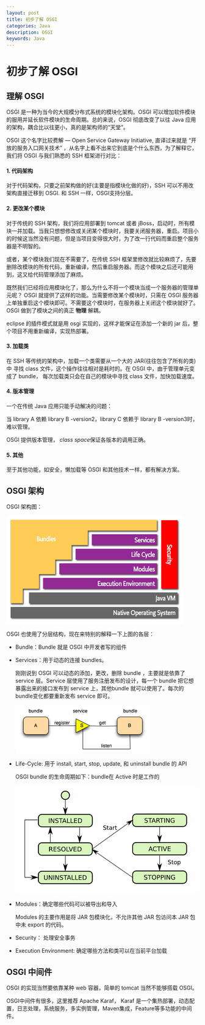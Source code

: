 ```yaml
---
layout: post
title: 初步了解 OSGI
categories: Java
description: OSGI
keywords: Java
---
```




# 初步了解 OSGI

## 理解 OSGI

OSGI 是一种为当今的大规模分布式系统的模块化架构。OSGI 可以增加软件模块的服用并延长软件模块的生命周期。总的来说，OSGI 彻底改变了以往 Java 应用的架构，耦合比以往更小，真的是架构师的“天堂”。

OSGI 这个名字比较费解 — Open Service Gateway Initiative, 直译过来就是 “开放的服务入口网关技术” ，从名字上看不出来它到底是个什么东西，为了解释它，我们将 OSGI 与我们熟悉的 SSH 框架进行对比：

#### 1. 代码架构

对于代码架构，只要之前架构做的好(主要是指模块化做的好)，SSH 可以不用改架构直接迁移到 OSGI. 和 SSH 一样，OSGI支持分层。

#### 2. 更改某个模块 

对于传统的 SSH 架构，我们将应用部署到 tomcat 或者 jBoss，启动时，所有模块一并加载。当我只想想修改或关闭某个模块时，我要关闭服务器，重启。项目小的时候这当然没有问题，但是当项目变得很大时，为了改一行代码而重启整个服务器是不明智的。

或者，某个模块我们现在不需要了，在传统 SSH 框架里修改就比较麻烦了，先要删除改模块的所有代码，重新编译，然后重启服务器。而这个模块之后还可能用到，这又给代码管理添加了麻烦。

既然我们已经将应用模块化了，那么为什么不将一个模块当成一个服务器的管理单元呢？ OSGI 就提供了这样的功能。当需要修改某个模块时，只需在 OSGI 服务器上单独重启这个模块即可。不需要这个模块时，在服务器上关闭这个模块就好了。OSGI 做到了模块之间的真正 **物理** 解耦。

eclipse 的插件模式就是用 osgi 实现的，这样才能保证在添加一个新的 jar 后，整个项目不用重新编译，实现热部署。

#### 3. 加载类

在 SSH 等传统的架构中，加载一个类需要从一个大的 JAR(往往包含了所有的类) 中 寻找 class 文件，这个操作往往相对是耗时的。在 OSGI 中，由于管理单元变成了 bundle， 每次加载类只会在自己的模块中寻找 class 文件，加快加载速度。



#### 4. 版本管理

一个在传统 Java 应用只能手动解决的问题：

当 library A 依赖 library B -version2，library C 依赖于 library B -version3时， 难以管理。

OSGI 提供版本管理， *class space*保证各版本的调用正确。



#### 5. 其他

至于其他功能，如安全，懒加载等 OSGI 和其他技术一样，都有解决方案。



## OSGI 架构

OSGI 架构图：

![osgi](/images/posts/java/osgi.png)

OSGI 也使用了分层结构，现在来特别的解释一下上图的各层：

- Bundle：Bundle 就是 OSGI 中开发者写的组件

- Services：用于动态的连接 bundles。

  刚刚说到 OSGI 可以动态的添加，更改，删除 bundle ，主要就是依靠了 service 层。Service 层使用了服务注册发布的设计，每一个 bundle 把它想暴露出来的接口发布到 service 上，其他bundle 就可以使用了。每次的bundle变化都要重新发布 service 即可。

  ![services](/images/posts/java/services.png)



- Life-Cycle: 用于 install, start, stop, update, 和 uninstall bundle 的 API


  OSGI bundle 的生命周期如下：bundle在 Active 时是工作的

  ![lifecycle](/images/posts/java/lifecycle.png)

- Modules：确定哪些代码可以被导出和导入

  Modules 的主要作用是将 JAR 包模块化，不允许其他 JAR 包访问本 JAR 包中未 export 的代码。

- Security： 处理安全事务

- Execution Environment: 确定哪些方法和类可以在当前平台加载




## OSGI 中间件

OSGI 的实现当然要依靠某种 web 容器，简单的 tomcat 当然不能够搭载 OSGI。

OSGI中间件有很多，这里推荐 Apache Karaf， Karaf 是一个集热部署，动态配置，日志处理，系统服务，多实例管理，Maven集成，Feature等多功能的中间件。